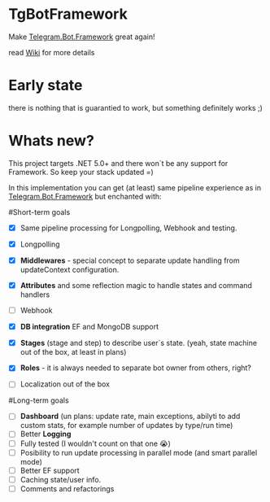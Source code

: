 # TgBotFramework

Make [Telegram.Bot.Framework](https://github.com/TelegramBots/Telegram.Bot.Framework) great again!

read [Wiki](https://github.com/Fedorus/TgBotFramework/wiki) for more details

# Early state
there is nothing that is guarantied to work, but something definitely works ;)

# Whats new?

This project targets .NET 5.0+ and there won`t be any support for Framework. So keep your stack updated =)

In this implementation you can get (at least) same pipeline experience as in [Telegram.Bot.Framework](https://github.com/TelegramBots/Telegram.Bot.Framework) but enchanted with:


#Short-term goals
- [x] Same pipeline processing for Longpolling, Webhook and testing.
- [x] Longpolling
- [x] **Middlewares** - special concept to separate update handling from updateContext configuration.
- [x] **Attributes** and some reflection magic to handle states and command handlers
- [ ] Webhook
- [x] **DB integration** EF and MongoDB support
- [x] **Stages** (stage and step) to describe user`s state. (yeah, state machine out of the box, at least in plans)
- [x] **Roles** - it is always needed to separate bot owner from others, right?
- [ ] Localization out of the box 

  
#Long-term goals
- [ ] **Dashboard** (un plans: update rate, main exceptions, abilyti to add custom stats, for example number of updates by type/run time)
- [ ] Better **Logging**
- [ ] Fully tested (I wouldn't count on that one 😭) 
- [ ] Posibility to run update processing in parallel mode (and smart parallel mode) 
- [ ] Better EF support
- [ ] Caching state/user info.
- [ ] Comments and refactorings
